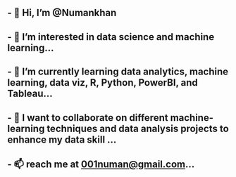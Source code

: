 ## - 👋 Hi, I’m @Numankhan
## - 👀 I’m interested in data science and machine learning...
## - 🌱 I’m currently learning data analytics, machine learning, data viz, R, Python, PowerBI, and Tableau...
## - 💞️ I want to collaborate on different machine-learning techniques and data analysis projects to enhance my data skill ...
## - 📫  reach me at 001numan@gmail.com...

<!---
1Numankhan/1Numankhan is a ✨ special ✨ repository because its `README.md` (this file) appears on your GitHub profile.
You can click the Preview link to take a look at your changes.
--->
